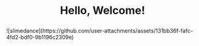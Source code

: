 <h1><p align="center">Hello, Welcome!</p></h1>
![slimedance](https://github.com/user-attachments/assets/131bb36f-fafc-4fd2-bdf0-9b1196c2309e)
